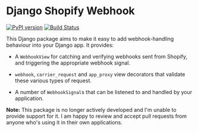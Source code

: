 Django Shopify Webhook
======================

[![PyPI version](https://badge.fury.io/py/django-shopify-webhook.svg)](http://badge.fury.io/py/django-shopify-webhook)
[![Build Status](https://travis-ci.org/discolabs/django-shopify-webhook.svg?branch=master)](https://travis-ci.org/discolabs/django-shopify-webhook)

This Django package aims to make it easy to add webhook-handling behaviour into
your Django app. It provides:

- A `WebhookView` for catching and verifying webhooks sent from Shopify, and
  triggering the appropriate webhook signal.
  
- `webhook`, `carrier_request` and `app_proxy` view decorators that validate
  these various types of request.
  
- A number of `WebhookSignal`s that can be listened to and handled by your
  application.

**Note:** This package is no longer actively developed and I'm unable to provide
support for it. I am happy to review and accept pull requests from anyone who's
using it in their own applications.
